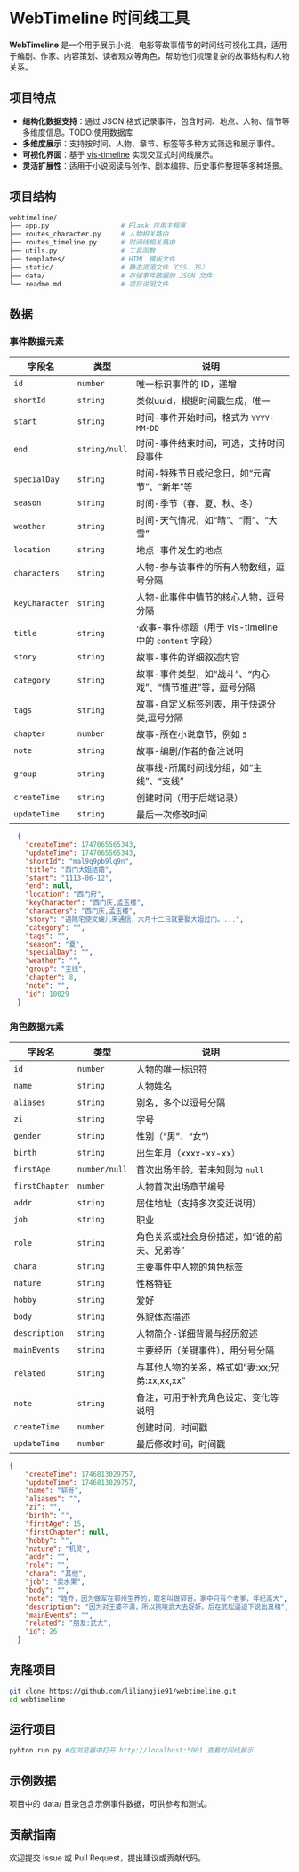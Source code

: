 # WebTimeline 时间线工具

**WebTimeline** 是一个用于展示小说，电影等故事情节的时间线可视化工具，适用于编剧、作家、内容策划、读者观众等角色，帮助他们梳理复杂的故事结构和人物关系。

##  项目特点

- **结构化数据支持**：通过 JSON 格式记录事件，包含时间、地点、人物、情节等多维度信息。TODO:使用数据库
- **多维度展示**：支持按时间、人物、章节、标签等多种方式筛选和展示事件。
- **可视化界面**：基于 [vis-timeline](https://visjs.github.io/vis-timeline/) 实现交互式时间线展示。
- **灵活扩展性**：适用于小说阅读与创作、剧本编排、历史事件整理等多种场景。

##  项目结构

```bash
webtimeline/
├── app.py                  # Flask 应用主程序
├── routes_character.py     # 人物相关路由
├── routes_timeline.py      # 时间线相关路由
├── utils.py                # 工具函数
├── templates/              # HTML 模板文件
├── static/                 # 静态资源文件（CSS、JS）
├── data/                   # 存储事件数据的 JSON 文件
└── readme.md               # 项目说明文件
```
## 数据
### 事件数据元素
| 字段名         | 类型       | 说明 |
|----------------|------------|------|
| `id`           | `number`   | 唯一标识事件的 ID，递增 |
| `shortId`      | `string`   | 类似uuid，根据时间戳生成，唯一 |
| `start`        | `string`   | 时间-事件开始时间，格式为 `YYYY-MM-DD` |
| `end`         |`string/null`| 时间-事件结束时间，可选，支持时间段事件 |
| `specialDay`   | `string`   | 时间-特殊节日或纪念日，如“元宵节”、“新年”等 |
| `season`       | `string`   | 时间-季节（春、夏、秋、冬） |
| `weather`      | `string`   | 时间-天气情况，如“晴”、“雨”、“大雪” |
| `location`     | `string`   | 地点-事件发生的地点 |
| `characters`   | `string`   | 人物-参与该事件的所有人物数组，逗号分隔|
| `keyCharacter` | `string`   | 人物-此事件中情节的核心人物，逗号分隔|
| `title`        | `string`   | ·故事-事件标题（用于 vis-timeline 中的 `content` 字段） |
| `story`        | `string`   | 故事-事件的详细叙述内容 |
| `category`     | `string`   | 故事-事件类型，如“战斗”、“内心戏”、“情节推进”等，逗号分隔 |
| `tags`         | `string`   | 故事-自定义标签列表，用于快速分类,逗号分隔 |
| `chapter`      | `number`   | 故事-所在小说章节，例如 `5` |
| `note`         | `string`   | 故事-编剧/作者的备注说明 |
| `group`        | `string`   | 故事线-所属时间线分组，如“主线”、“支线” |
| `createTime`   | `string`   | 创建时间（用于后端记录） |
| `updateTime`   | `string`   | 最后一次修改时间 |

```json
  {
    "createTime": 1747065565343,
    "updateTime": 1747065565343,
    "shortId": "mal9q9pb9lq9n",
    "title": "西门大姐结婚",
    "start": "1113-06-12",
    "end": null,
    "location": "西门府",
    "keyCharacter": "西门庆,孟玉楼",
    "characters": "西门庆,孟玉楼",
    "story": "遇陈宅使文嫂儿来通信，六月十二日就要娶大姐过门。...",
    "category": "",
    "tags": "",
    "season": "夏",
    "specialDay": "",
    "weather": "",
    "group": "主线",
    "chapter": 8,
    "note": "",
    "id": 10029
  }
```
### 角色数据元素
| 字段名         | 类型          | 说明          |
|----------------|---------------|-------------------------|
| `id`           | `number`      | 人物的唯一标识符  |
| `name`         | `string`      | 人物姓名                 |
| `aliases`      | `string`      | 别名，多个以逗号分隔           |
| `zi`           | `string`      | 字号             |
| `gender`       | `string`      | 性别（“男”、“女”）       |
| `birth`        | `string`      | 出生年月（xxxx-xx-xx）     |
| `firstAge`     | `number/null` | 首次出场年龄，若未知则为 `null`         |
| `firstChapter` | `number`      | 人物首次出场章节编号       |
| `addr`         | `string`      | 居住地址（支持多次变迁说明）    |
| `job`          | `string`      | 职业               |
| `role`         | `string`      | 角色关系或社会身份描述，如“谁的前夫、兄弟等”    |
| `chara`        | `string`      | 主要事件中人物的角色标签    |
| `nature`       | `string`      | 性格特征   |
| `hobby`        | `string`      | 爱好     |
| `body`         | `string`      | 外貌体态描述   |
| `description`  | `string`      | 人物简介-详细背景与经历叙述    |
| `mainEvents`   | `string`      | 主要经历（关键事件），用分号分隔           |
| `related`      | `string`      | 与其他人物的关系，格式如“妻:xx;兄弟:xx,xx,xx”   |
| `note`         | `string`      | 备注，可用于补充角色设定、变化等说明    |
| `createTime`   | `number`      | 创建时间，时间戳                      |
| `updateTime`   | `number`      | 最后修改时间，时间戳          |

```json
{
    "createTime": 1746813029757,
    "updateTime": 1746813029757,
    "name": "郓哥",
    "aliases": "",
    "zi": "",
    "birth": "",
    "firstAge": 15,
    "firstChapter": null,
    "hobby": "",
    "nature": "机灵",
    "addr": "",
    "role": "",
    "chara": "其他",
    "job": "卖水果",
    "body": "",
    "note": "姓乔，因为做军在郓州生养的，取名叫做郓哥。家中只有个老爹，年纪高大",
    "description": "因为对王婆不满，所以挑唆武大去捉奸。后在武松逼迫下说出真相",
    "mainEvents": "",
    "related": "朋友:武大",
    "id": 26
  }
```

## 克隆项目
```bash
git clone https://github.com/liliangjie91/webtimeline.git
cd webtimeline
```

## 运行项目
```bash
pyhton run.py #在浏览器中打开 http://localhost:5001 查看时间线展示
```
##  示例数据

项目中的 data/ 目录包含示例事件数据，可供参考和测试。

##  贡献指南

欢迎提交 Issue 或 Pull Request，提出建议或贡献代码。
